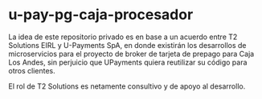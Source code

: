 # u-pay-pg-caja-procesador

La idea de este repositorio privado es en base a un acuerdo entre T2 Solutions EIRL y U-Payments SpA, 
en donde existirán los desarrollos de microservicios para el proyecto de broker de tarjeta de prepago para Caja Los Andes, 
sin perjuicio que UPayments quiera reutilizar su código para otros clientes. 

El rol de T2 Solutions es netamente consultivo y de apoyo al desarrollo.
